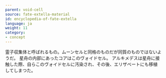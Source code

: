 ```yaml
---
parent: void-cell
source: fate-extella-material
id: encyclopedia-of-fate-extella
language: ja
weight: 11
category:
- concept
---
```


霊子収集体と呼ばれるもの。ムーンセルと同格のものだが同質のものではないようだ。
星舟の内部にあったコアはこのヴォイドセル。
アルキメデスは星舟に接触した際、自らこのヴォイドセルに汚染され、その後、エリザベートにも移植してしまつた。
